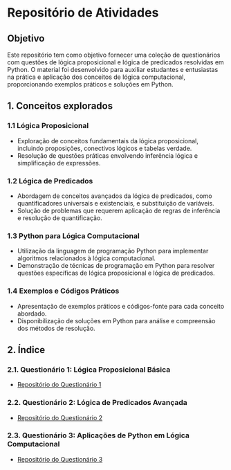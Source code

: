 # Repositório de Atividades

## Objetivo
Este repositório tem como objetivo fornecer uma coleção de questionários com questões de lógica proposicional e lógica de predicados resolvidas em Python. O material foi desenvolvido para auxiliar estudantes e entusiastas na prática e aplicação dos conceitos de lógica computacional, proporcionando exemplos práticos e soluções em Python.

## 1. Conceitos explorados
### 1.1 Lógica Proposicional
   - Exploração de conceitos fundamentais da lógica proposicional, incluindo proposições, conectivos lógicos e tabelas verdade.
   - Resolução de questões práticas envolvendo inferência lógica e simplificação de expressões.

### 1.2 Lógica de Predicados
   - Abordagem de conceitos avançados da lógica de predicados, como quantificadores universais e existenciais, e substituição de variáveis.
   - Solução de problemas que requerem aplicação de regras de inferência e resolução de quantificação.

### 1.3 Python para Lógica Computacional
   - Utilização da linguagem de programação Python para implementar algoritmos relacionados à lógica computacional.
   - Demonstração de técnicas de programação em Python para resolver questões específicas de lógica proposicional e lógica de predicados.

### 1.4 Exemplos e Códigos Práticos
   - Apresentação de exemplos práticos e códigos-fonte para cada conceito abordado.
   - Disponibilização de soluções em Python para análise e compreensão dos métodos de resolução.

## 2. Índice
### 2.1. Questionário 1: Lógica Proposicional Básica
   - [Repositório do Questionário 1](https://github.com/seu_usuario/questionario-logica-proposicional-1)

### 2.2. Questionário 2: Lógica de Predicados Avançada
   - [Repositório do Questionário 2](https://github.com/seu_usuario/questionario-logica-predicados-2)

### 2.3. Questionário 3: Aplicações de Python em Lógica Computacional
   - [Repositório do Questionário 3](https://github.com/seu_usuario/questionario-logica-python-3)
